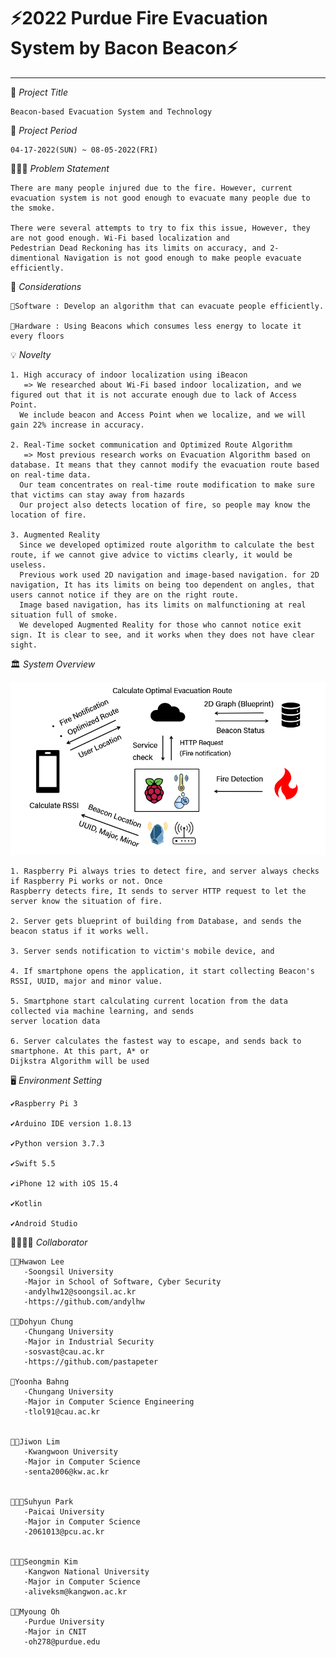 # ⚡2022 Purdue Fire Evacuation System by Bacon Beacon⚡
<hr>

📑 *Project Title*
        
    Beacon-based Evacuation System and Technology

📅 *Project Period*

    04-17-2022(SUN) ~ 08-05-2022(FRI)

🧖🏻‍♀️ *Problem Statement*
    
    There are many people injured due to the fire. However, current evacuation system is not good enough to evacuate many people due to the smoke.

    There were several attempts to try to fix this issue, However, they are not good enough. Wi-Fi based localization and 
    Pedestrian Dead Reckoning has its limits on accuracy, and 2-dimentional Navigation is not good enough to make people evacuate efficiently.


📖 *Considerations*

    🥕Software : Develop an algorithm that can evacuate people efficiently.
    
    🥕Hardware : Using Beacons which consumes less energy to locate it every floors

💡 *Novelty*

    1. High accuracy of indoor localization using iBeacon
       => We researched about Wi-Fi based indoor localization, and we figured out that it is not accurate enough due to lack of Access Point.
      We include beacon and Access Point when we localize, and we will gain 22% increase in accuracy.
      
    2. Real-Time socket communication and Optimized Route Algorithm
       => Most previous research works on Evacuation Algorithm based on database. It means that they cannot modify the evacuation route based on real-time data.
      Our team concentrates on real-time route modification to make sure that victims can stay away from hazards
      Our project also detects location of fire, so people may know the location of fire.
      
    3. Augmented Reality
      Since we developed optimized route algorithm to calculate the best route, if we cannot give advice to victims clearly, it would be useless.
      Previous work used 2D navigation and image-based navigation. for 2D navigation, It has its limits on being too dependent on angles, that users cannot notice if they are on the right route.
      Image based navigation, has its limits on malfunctioning at real situation full of smoke.
      We developed Augmented Reality for those who cannot notice exit sign. It is clear to see, and it works when they does not have clear sight.

🏛 *System Overview*
 <p align="center">
   <img src="https://github.com/BeaconAR/BEST/raw/main/image/Overview.png" alt="Image Error"/>
</p>
    
    1. Raspberry Pi always tries to detect fire, and server always checks if Raspberry Pi works or not. Once 
    Raspberry detects fire, It sends to server HTTP request to let the server know the situation of fire.
    
    2. Server gets blueprint of building from Database, and sends the beacon status if it works well.
    
    3. Server sends notification to victim's mobile device, and 
    
    4. If smartphone opens the application, it start collecting Beacon's RSSI, UUID, major and minor value.
    
    5. Smartphone start calculating current location from the data collected via machine learning, and sends 
    server location data
    
    6. Server calculates the fastest way to escape, and sends back to smartphone. At this part, A* or 
    Dijkstra Algorithm will be used
 
🖥️ *Environment Setting*

    ✔️Raspberry Pi 3
    
    ✔️Arduino IDE version 1.8.13
    
    ✔️Python version 3.7.3 
    
    ✔️Swift 5.5
    
    ✔️iPhone 12 with iOS 15.4
    
    ✔️Kotlin

    ✔️Android Studio
  
👨‍👩‍👧‍👧 *Collaborator*
     
    👩‍💻Hwawon Lee
       -Soongsil University
       -Major in School of Software, Cyber Security
       -andylhw12@soongsil.ac.kr
       -https://github.com/andylhw
       
    🎅🏻Dohyun Chung
       -Chungang University
       -Major in Industrial Security
       -sosvast@cau.ac.kr
       -https://github.com/pastapeter
      
    👰Yoonha Bahng
       -Chungang University
       -Major in Computer Science Engineering
       -tlol91@cau.ac.kr
       
       
    👩‍🚀Jiwon Lim
       -Kwangwoon University
       -Major in Computer Science
       -senta2006@kw.ac.kr
       
    
    👨🏻‍🦱Suhyun Park
       -Paicai University
       -Major in Computer Science
       -2061013@pcu.ac.kr

    
    👨🏻‍💼Seongmin Kim
       -Kangwon National University
       -Major in Computer Science
       -aliveksm@kangwon.ac.kr
    
    🧔🏻Myoung Oh
       -Purdue University
       -Major in CNIT
       -oh278@purdue.edu
